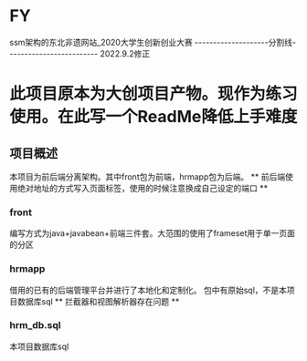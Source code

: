# FY
ssm架构的东北非遗网站_2020大学生创新创业大赛
--------------------分割线-------------------------
2022.9.2修正
# 此项目原本为大创项目产物。现作为练习使用。在此写一个ReadMe降低上手难度

## 项目概述
本项目为前后端分离架构。其中front包为前端，hrmapp包为后端。
** 前后端使用绝对地址的方式写入页面标签，使用的时候注意换成自己设定的端口 **

### front
编写方式为java+javabean+前端三件套。大范围的使用了frameset用于单一页面的分区

### hrmapp
借用的已有的后端管理平台并进行了本地化和定制化。
包中有原始sql，不是本项目数据库sql
** 拦截器和视图解析器存在问题 **

### hrm_db.sql
本项目数据库sql
